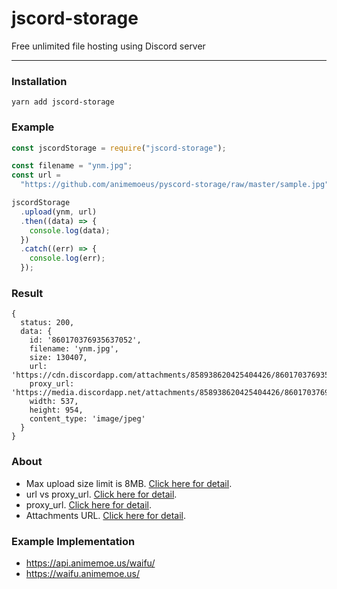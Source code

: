 # jscord-storage
Free unlimited file hosting using Discord server

---

### Installation

```
yarn add jscord-storage
```

### Example

```javascript
const jscordStorage = require("jscord-storage");

const filename = "ynm.jpg";
const url =
  "https://github.com/animemoeus/pyscord-storage/raw/master/sample.jpg";

jscordStorage
  .upload(ynm, url)
  .then((data) => {
    console.log(data);
  })
  .catch((err) => {
    console.log(err);
  });
```

### Result

```
{
  status: 200,
  data: {
    id: '860170376935637052',
    filename: 'ynm.jpg',
    size: 130407,
    url: 'https://cdn.discordapp.com/attachments/858938620425404426/860170376935637052/ynm.jpg',
    proxy_url: 'https://media.discordapp.net/attachments/858938620425404426/860170376935637052/ynm.jpg',
    width: 537,
    height: 954,
    content_type: 'image/jpeg'
  }
}
```

### About

- Max upload size limit is 8MB. [Click here for detail](https://support.discord.com/hc/en-us/community/posts/360031101592-Increase-max-file-size-for-free-accounts).
- url vs proxy_url. [Click here for detail](https://www.reddit.com/r/discordapp/comments/e8lgj2/mediadiscordappnet_cdndiscordappcom/).
- proxy_url. [Click here for detail](https://www.reddit.com/r/discordapp/comments/f1ixly/.discord_adding_lower_width_and_height_to_linked/).
- Attachments URL. [Click here for detail](https://support.discord.com/hc/en-us/community/posts/360061593771-Privacy-for-CDN-attachements).

### Example Implementation

- https://api.animemoe.us/waifu/
- https://waifu.animemoe.us/

